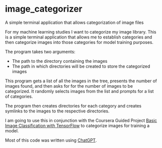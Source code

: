# image_categorizer
A simple terminal application that allows categorization of image files

For my machine learning studies I want to categorize my image library. This is a simple terminal application that allows me to establish categories and then categorize images into those categories for model training purposes.

The program takes two arguments:

- The path to the directory containing the images
- The path in which directories will be created to store the categorized images

This program gets a list of all the images in the tree, presents the number of images found, and then asks for for the number of images to be categorized. 
It randomly selects images from the list and prompts for a list of categories.

The program then creates directories for each category and creates symlinks to the images to the respective directories.

I am going to use this in conjunction with the Coursera Guided Project [Basic Image Classification with TensorFlow](https://www.coursera.org/projects/tensorflow-beginner-basic-image-classification) to categorize images for training a model.

Most of this code was written using [ChatGPT](https://chatgpt.com/share/66edea05-4230-8007-bddb-c1c3e124837e).